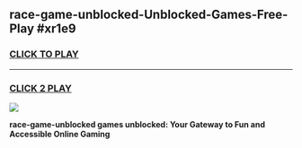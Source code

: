 
## race-game-unblocked-Unblocked-Games-Free-Play #xr1e9
<h3>
<a href="https://us.freeplayer.one?title=race-game-unblocked&ref=9M">CLICK TO PLAY</a></h3>
<hr>

<h3>
<a href="https://us.freeplayer.one?title=race-game-unblocked&ref=9M">CLICK 2 PLAY</a>
  
</h3>

<a href="https://us.freeplayer.one?title=race-game-unblocked&ref=9M"><img src="https://clearcache.store/games.png"></a>


**race-game-unblocked games unblocked: Your Gateway to Fun and Accessible Online Gaming**
